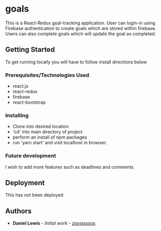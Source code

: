 # goals

This is a React-Redux goal-tracking application. User can login-in using Firebase authentication to create goals which are stored within firebase. Users can also complete goals which will update the goal as completed.

## Getting Started

To get running locally you will have to follow install directions below

### Prerequisites/Technologies Used

- react.js
- react-redux
- firebase
- react-bootstrap

### Installing

- Clone into desired location
- 'cd' into main directory of project
- perform an install of npm packages
- run 'yarn start' and visit localhost in browser.


### Future development

I wish to add more features such as deadlines and comments.

## Deployment

This has not been deployed

## Authors

* **Daniel Lewis** - *Initial work* - [zoosissoos](https://github.com/zoosissoos)


